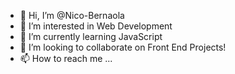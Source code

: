 - 👋 Hi, I’m @Nico-Bernaola
- 👀 I’m interested in Web Development
- 🌱 I’m currently learning JavaScript
- 💞️ I’m looking to collaborate on Front End Projects!
- 📫 How to reach me ...

<!---
Nico-Bernaola/Nico-Bernaola is a ✨ special ✨ repository because its `README.md` (this file) appears on your GitHub profile.
You can click the Preview link to take a look at your changes.
--->
